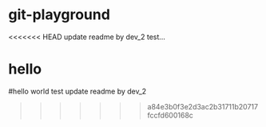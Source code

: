 # git-playground

<<<<<<< HEAD
update readme by dev_2 test...

hello
=======
#hello world test
update readme by dev_2
>>>>>>> a84e3b0f3e2d3ac2b31711b20717fccfd600168c

